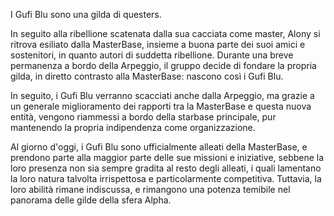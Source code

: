 I Gufi Blu sono una gilda di questers.

In seguito alla ribellione scatenata dalla sua cacciata come master, Alony si ritrova esiliato dalla MasterBase, insieme a buona parte dei suoi amici e sostenitori, in quanto autori di suddetta ribellione.
Durante una breve permanenza a bordo della Arpeggio, il gruppo decide di fondare la propria gilda, in diretto contrasto alla MasterBase: nascono così i Gufi Blu.

In seguito, i Gufi Blu verranno scacciati anche dalla Arpeggio, ma grazie a un generale miglioramento dei rapporti tra la MasterBase e questa nuova entità, vengono riammessi a bordo della starbase principale, pur mantenendo la propria indipendenza come organizzazione.

Al giorno d'oggi, i Gufi Blu sono ufficialmente alleati della MasterBase, e prendono parte alla maggior parte delle sue missioni e iniziative, sebbene la loro presenza non sia sempre gradita al resto degli alleati, i quali lamentano la loro natura talvolta irrispettosa e particolarmente competitiva. Tuttavia, la loro abilità rimane indiscussa, e rimangono una potenza temibile nel panorama delle gilde della sfera Alpha.